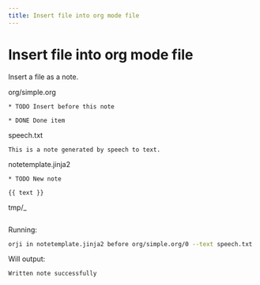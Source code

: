 ```yaml
---
title: Insert file into org mode file
---
```

# Insert file into org mode file


Insert a file as a note.





org/simple.org
```
* TODO Insert before this note

* DONE Done item

```


speech.txt
```
This is a note generated by speech to text.
```


notetemplate.jinja2
```
* TODO New note

{{ text }}

```


tmp/_
```

```




Running:
```bash
orji in notetemplate.jinja2 before org/simple.org/0 --text speech.txt
```

Will output:
```
Written note successfully

```


